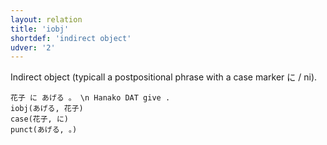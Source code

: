 ```yaml
---
layout: relation
title: 'iobj'
shortdef: 'indirect object'
udver: '2'
---
```


Indirect object (typicall a postpositional phrase with a case marker に / ni).

~~~ sdparse
花子 に あげる 。 \n Hanako DAT give .
iobj(あげる, 花子)
case(花子, に)
punct(あげる, 。)
~~~

<!-- Interlanguage links updated Út 9. května 2023, 20:04:17 CEST -->
